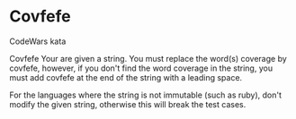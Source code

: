 # Covfefe
CodeWars kata


Covfefe
Your are given a string. You must replace the word(s) coverage by covfefe, however, 
if you don't find the word coverage in the string, you must add covfefe at the end of the string with a leading space.

For the languages where the string is not immutable (such as ruby), 
don't modify the given string, otherwise this will break the test cases.
